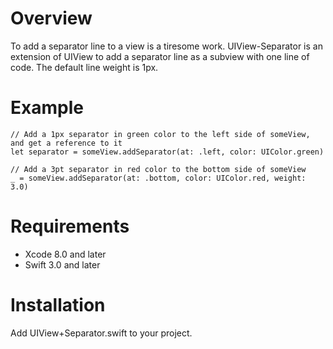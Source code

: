 # Overview
To add a separator line to a view is a tiresome work. UIView-Separator is an extension of UIView to add a separator line as a subview with one line of code. The default line weight is 1px.

# Example
```
// Add a 1px separator in green color to the left side of someView, and get a reference to it
let separator = someView.addSeparator(at: .left, color: UIColor.green)

// Add a 3pt separator in red color to the bottom side of someView
_ = someView.addSeparator(at: .bottom, color: UIColor.red, weight: 3.0)
```

# Requirements
- Xcode 8.0 and later
- Swift 3.0 and later

# Installation
Add UIView+Separator.swift to your project.
